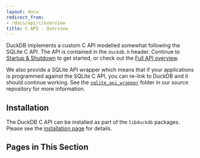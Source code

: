 ```yaml
---
layout: docu
redirect_from:
- /docs/api/c/overview
title: C API - Overview
---
```


DuckDB implements a custom C API modelled somewhat following the SQLite C API. The API is contained in the `duckdb.h` header. Continue to [Startup & Shutdown](connect) to get started, or check out the [Full API overview](api).

We also provide a SQLite API wrapper which means that if your applications is programmed against the SQLite C API, you can re-link to DuckDB and it should continue working. See the [`sqlite_api_wrapper`](https://github.com/duckdb/duckdb/tree/main/tools/sqlite3_api_wrapper) folder in our source repository for more information.

## Installation

The DuckDB C API can be installed as part of the `libduckdb` packages. Please see the [installation page](../../installation?environment=cplusplus) for details.

## Pages in This Section
